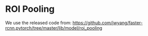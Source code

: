 # ROI Pooling
We use the released code from: https://github.com/jwyang/faster-rcnn.pytorch/tree/master/lib/model/roi_pooling

